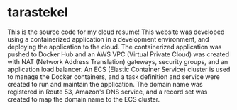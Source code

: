 # tarastekel

This is the source code for my cloud resume! This website was developed using a containerized application in a development environment, and deploying the application to the cloud. The containerized application was pushed to Docker Hub and an AWS VPC (Virtual Private Cloud) was created with NAT (Network Address Translation) gateways, security groups, and an application load balancer. An ECS (Elastic Container Service) cluster is used to manage the Docker containers, and a task definition and service were created to run and maintain the application. The domain name was registered in Route 53, Amazon's DNS service, and a record set was created to map the domain name to the ECS cluster. 
